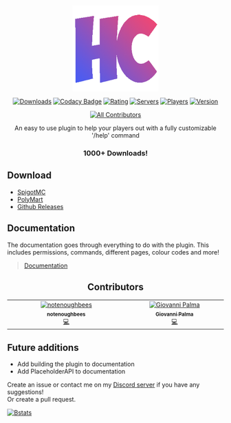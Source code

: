 <div align="center">
<img align="center" width="200" height="200" src="https://raw.githubusercontent.com/VoidemLIVE/ProfileAssets/main/helpcommandTransparent.png" style="background-color:white;">

[![Downloads](https://img.shields.io/spiget/downloads/102926)](https://www.spigotmc.org/resources/help-command-multiple-pages-hex-codes-1-18-1-20-4.102926/)
[![Codacy Badge](https://app.codacy.com/project/badge/Grade/49f30b7fb631441a8256dd222a502214)](https://app.codacy.com/gh/VoidemLIVE/Help-Command-Plugin/dashboard?utm_source=gh&utm_medium=referral&utm_content=&utm_campaign=Badge_grade)
[![Rating](https://img.shields.io/spiget/stars/102926)](https://www.spigotmc.org/resources/help-command-multiple-pages-hex-codes-1-18-1-20-4.102926/)
[![Servers](https://img.shields.io/bstats/servers/15592)](https://bstats.org/plugin/bukkit/Help%20Plugin/15592)
[![Players](https://img.shields.io/bstats/players/15592)](https://bstats.org/plugin/bukkit/Help%20Plugin/15592)
[![Version](https://img.shields.io/spiget/version/102926)](https://www.spigotmc.org/resources/help-command-multiple-pages-hex-codes-1-18-1-20-4.102926/)

<!-- ALL-CONTRIBUTORS-BADGE:START - Do not remove or modify this section -->
[![All Contributors](https://img.shields.io/badge/all_contributors-2-orange.svg?style=flat-square)](#contributors-)
<!-- ALL-CONTRIBUTORS-BADGE:END -->

<p>An easy to use plugin to help your players
  out with a fully customizable '/help' command</p>

<h3>1000+ Downloads!</h3>

</div>

## Download

- [SpigotMC](https://www.spigotmc.org/resources/help-command.102926/)
- [PolyMart](https://polymart.org/resource/help-command-1-18-1-20-2.5143#!)
- [Github Releases](https://github.com/VoidemLIVE/Help-Command-Plugin/releases)

## Documentation

The documentation goes through everything to do with the plugin. 
This includes permissions, commands, different pages, 
colour codes and more! 

> [Documentation](https://hcdocs.voidem.com/)

<div align="center">

<h2>Contributors</h2>

<!-- ALL-CONTRIBUTORS-LIST:START - Do not remove or modify this section -->
<!-- prettier-ignore-start -->
<!-- markdownlint-disable -->
<table>
  <tbody>
    <tr>
      <td align="center" valign="top" width="14.28%"><a href="https://github.com/notenoughbees"><img src="https://avatars.githubusercontent.com/u/62003733?v=4?s=100" width="100px;" alt="notenoughbees"/><br /><sub><b>notenoughbees</b></sub></a><br /><a href="https://github.com/VoidemLIVE/Help-Command-Plugin/commits?author=notenoughbees" title="Code">💻</a></td>
      <td align="center" valign="top" width="14.28%"><a href="https://github.com/giopalma"><img src="https://avatars.githubusercontent.com/u/33783684?v=4?s=100" width="100px;" alt="Giovanni Palma"/><br /><sub><b>Giovanni Palma</b></sub></a><br /><a href="https://github.com/VoidemLIVE/Help-Command-Plugin/commits?author=giopalma" title="Code">💻</a></td>
    </tr>
  </tbody>
</table>

<!-- markdownlint-restore -->
<!-- prettier-ignore-end -->

<!-- ALL-CONTRIBUTORS-LIST:END -->
<!-- prettier-ignore-start -->
<!-- markdownlint-disable -->

<!-- markdownlint-restore -->
<!-- prettier-ignore-end -->

<!-- ALL-CONTRIBUTORS-LIST:END -->
</div>

## Future additions

- Add building the plugin to documentation
- Add PlaceholderAPI to documentation

Create an issue or contact me on my 
[Discord server](https://support.voidem.com)
if you have any suggestions!
<br>
Or create a pull request.

[![Bstats](https://bstats.org/signatures/bukkit/Help%20Plugin.svg)](https://bstats.org/plugin/bukkit/Help%20Plugin/15592)

